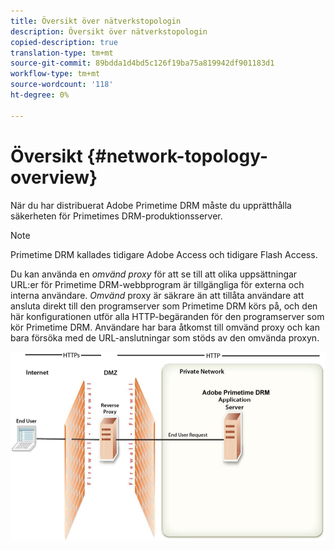 ```yaml
---
title: Översikt över nätverkstopologin
description: Översikt över nätverkstopologin
copied-description: true
translation-type: tm+mt
source-git-commit: 89bdda1d4bd5c126f19ba75a819942df901183d1
workflow-type: tm+mt
source-wordcount: '118'
ht-degree: 0%

---
```



# Översikt {#network-topology-overview}

När du har distribuerat Adobe Primetime DRM måste du upprätthålla säkerheten för Primetimes DRM-produktionsserver.

>[!NOTE]
>
>Primetime DRM kallades tidigare Adobe Access och tidigare Flash Access.

Du kan använda en *omvänd proxy* för att se till att olika uppsättningar URL:er för Primetime DRM-webbprogram är tillgängliga för externa och interna användare. *Omvänd* proxy är säkrare än att tillåta användare att ansluta direkt till den programserver som Primetime DRM körs på, och den här konfigurationen utför alla HTTP-begäranden för den programserver som kör Primetime DRM. Användare har bara åtkomst till omvänd proxy och kan bara försöka med de URL-anslutningar som stöds av den omvända proxyn.

<!--<a id="fig_8083A8C794B646CD87985EC891B60663"></a>-->

![](assets/AdobeAccess_4_SecureDeployment.png)